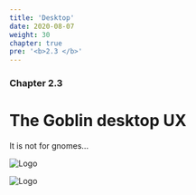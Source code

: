 ```yaml
---
title: 'Desktop'
date: 2020-08-07
weight: 30
chapter: true
pre: '<b>2.3 </b>'
---
```


### Chapter 2.3

# The Goblin desktop UX

It is not for gnomes...

![Logo](/img/goblin-blupi-desktop.png?width=600px)

![Logo](/img/desktop.png)
